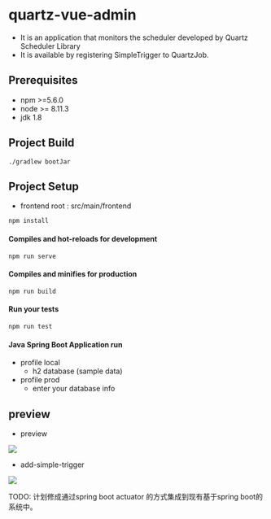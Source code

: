 # quartz-vue-admin

- It is an application that monitors the scheduler developed by Quartz Scheduler Library
- It is available by registering SimpleTrigger to QuartzJob.

## Prerequisites
- npm >=5.6.0
- node >= 8.11.3
- jdk 1.8

## Project Build
```
./gradlew bootJar
```

## Project Setup

- frontend root : src/main/frontend
```
npm install
```

#### Compiles and hot-reloads for development
```
npm run serve
```

#### Compiles and minifies for production
```
npm run build
```

#### Run your tests
```
npm run test
```

#### Java Spring Boot Application run

- profile local
  - h2 database (sample data)
- profile prod
  - enter your database info

## preview

- preview

![](preview.gif)

- add-simple-trigger

![](add-simple-trigger.gif)

TODO: 
   计划修成通过spring boot actuator 的方式集成到现有基于spring boot的系统中。

